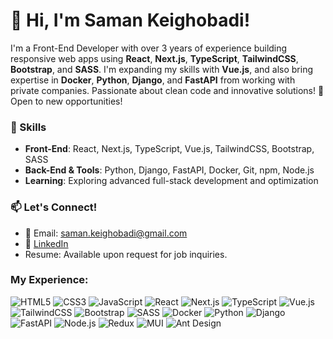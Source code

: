 # 👋 Hi, I'm Saman Keighobadi!

I'm a Front-End Developer with over 3 years of experience building responsive web apps using **React**, **Next.js**, **TypeScript**, **TailwindCSS**, **Bootstrap**, and **SASS**. I'm expanding my skills with **Vue.js**, and also bring expertise in **Docker**, **Python**, **Django**, and **FastAPI** from working with private companies. Passionate about clean code and innovative solutions! 🚀 Open to new opportunities!




### 🔧 Skills
- **Front-End**: React, Next.js, TypeScript, Vue.js, TailwindCSS, Bootstrap, SASS
- **Back-End & Tools**: Python, Django, FastAPI, Docker, Git, npm, Node.js
- **Learning**: Exploring advanced full-stack development and optimization



### 📫 Let's Connect!
- 📧 Email: saman.keighobadi@gmail.com
- 💼 [LinkedIn]([https://www.linkedin.com/in/your-linkedin-profile](https://www.linkedin.com/in/saman-keighobadi-25151631b/)) 
- Resume: Available upon request for job inquiries.



### My Experience: 
![HTML5](https://img.shields.io/badge/-HTML5-E34F26?logo=html5&logoColor=white&style=flat)
![CSS3](https://img.shields.io/badge/-CSS3-1572B6?logo=css3&logoColor=white&style=flat)
![JavaScript](https://img.shields.io/badge/-JavaScript-F7DF1E?logo=javascript&logoColor=black&style=flat)
![React](https://img.shields.io/badge/-React-61DAFB?logo=react&logoColor=white&style=flat)
![Next.js](https://img.shields.io/badge/-Next.js-000000?logo=next.js&logoColor=white&style=flat)
![TypeScript](https://img.shields.io/badge/-TypeScript-3178C6?logo=typescript&logoColor=white&style=flat)
![Vue.js](https://img.shields.io/badge/-Vue.js-4FC08D?logo=vue.js&logoColor=white&style=flat)
![TailwindCSS](https://img.shields.io/badge/-TailwindCSS-38B2AC?logo=tailwind-css&logoColor=white&style=flat)
![Bootstrap](https://img.shields.io/badge/-Bootstrap-7952B3?logo=bootstrap&logoColor=white&style=flat)
![SASS](https://img.shields.io/badge/-SASS-CC6699?logo=sass&logoColor=white&style=flat)
![Docker](https://img.shields.io/badge/-Docker-2496ED?logo=docker&logoColor=white&style=flat)
![Python](https://img.shields.io/badge/-Python-3776AB?logo=python&logoColor=white&style=flat)
![Django](https://img.shields.io/badge/-Django-092E20?logo=django&logoColor=white&style=flat)
![FastAPI](https://img.shields.io/badge/-FastAPI-009688?logo=fastapi&logoColor=white&style=flat)
![Node.js](https://img.shields.io/badge/-Node.js-339933?logo=node.js&logoColor=white&style=flat)
![Redux](https://img.shields.io/badge/-Redux-764ABC?logo=redux&logoColor=white&style=flat)
![MUI](https://img.shields.io/badge/-MUI-007FFF?logo=mui&logoColor=white&style=flat)
![Ant Design](https://img.shields.io/badge/-Ant_Design-0170FE?logo=ant-design&logoColor=white&style=flat)
